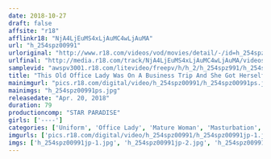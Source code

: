 ```yaml
---
date: 2018-10-27
draft: false
affsite: "r18"
afflinkr18: "NjA4LjEuMS4xLjAuMC4wLjAuMA"
url: "h_254spz00991"
urloriginal: "http://www.r18.com/videos/vod/movies/detail/-/id=h_254spz00991"
urlfinal: "http://media.r18.com/track/NjA4LjEuMS4xLjAuMC4wLjAuMA/videos/vod/movies/detail/-/id=h_254spz00991"
samplevid: "awspv3001.r18.com/litevideo/freepv/h/h_2/h_254spz991/h_254spz991_dmb_w.mp4"
title: "This Old Office Lady Was On A Business Trip And She Got Herself Off With Furious Masturbation While Watching Incest AVs"
mainimgurl: "pics.r18.com/digital/video/h_254spz00991/h_254spz00991ps.jpg"
mainimgs: "h_254spz00991ps.jpg"
releasedate: "Apr. 20, 2018"
duration: 79
productioncomp: "STAR PARADISE"
girls: ['----']
categories: ['Uniform', 'Office Lady', 'Mature Woman', 'Masturbation', 'Hi-Def']
imgurls: ['pics.r18.com/digital/video/h_254spz00991/h_254spz00991jp-1.jpg', 'pics.r18.com/digital/video/h_254spz00991/h_254spz00991jp-2.jpg', 'pics.r18.com/digital/video/h_254spz00991/h_254spz00991jp-3.jpg', 'pics.r18.com/digital/video/h_254spz00991/h_254spz00991jp-4.jpg', 'pics.r18.com/digital/video/h_254spz00991/h_254spz00991jp-5.jpg', 'pics.r18.com/digital/video/h_254spz00991/h_254spz00991jp-6.jpg', 'pics.r18.com/digital/video/h_254spz00991/h_254spz00991jp-7.jpg', 'pics.r18.com/digital/video/h_254spz00991/h_254spz00991jp-8.jpg', 'pics.r18.com/digital/video/h_254spz00991/h_254spz00991jp-9.jpg', 'pics.r18.com/digital/video/h_254spz00991/h_254spz00991jp-10.jpg', 'pics.r18.com/digital/video/h_254spz00991/h_254spz00991jp-11.jpg', 'pics.r18.com/digital/video/h_254spz00991/h_254spz00991jp-12.jpg', 'pics.r18.com/digital/video/h_254spz00991/h_254spz00991jp-13.jpg', 'pics.r18.com/digital/video/h_254spz00991/h_254spz00991jp-14.jpg', 'pics.r18.com/digital/video/h_254spz00991/h_254spz00991jp-15.jpg', 'pics.r18.com/digital/video/h_254spz00991/h_254spz00991jp-16.jpg', 'pics.r18.com/digital/video/h_254spz00991/h_254spz00991jp-17.jpg', 'pics.r18.com/digital/video/h_254spz00991/h_254spz00991jp-18.jpg', 'pics.r18.com/digital/video/h_254spz00991/h_254spz00991jp-19.jpg', 'pics.r18.com/digital/video/h_254spz00991/h_254spz00991jp-20.jpg']
imgs: ['h_254spz00991jp-1.jpg', 'h_254spz00991jp-2.jpg', 'h_254spz00991jp-3.jpg', 'h_254spz00991jp-4.jpg', 'h_254spz00991jp-5.jpg', 'h_254spz00991jp-6.jpg', 'h_254spz00991jp-7.jpg', 'h_254spz00991jp-8.jpg', 'h_254spz00991jp-9.jpg', 'h_254spz00991jp-10.jpg', 'h_254spz00991jp-11.jpg', 'h_254spz00991jp-12.jpg', 'h_254spz00991jp-13.jpg', 'h_254spz00991jp-14.jpg', 'h_254spz00991jp-15.jpg', 'h_254spz00991jp-16.jpg', 'h_254spz00991jp-17.jpg', 'h_254spz00991jp-18.jpg', 'h_254spz00991jp-19.jpg', 'h_254spz00991jp-20.jpg']
---
```


